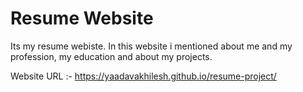 # Resume Website

Its my resume webiste. In this website i mentioned about me and my profession, my education and about my projects.

Website URL :- https://yaadavakhilesh.github.io/resume-project/
